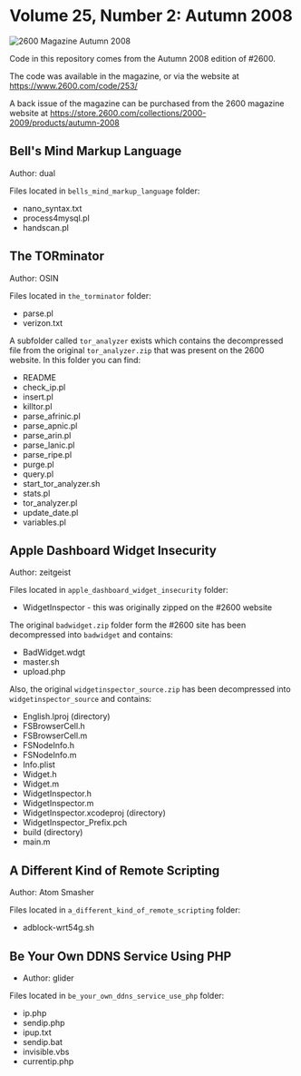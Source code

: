# Volume 25, Number 2: Autumn 2008

![2600 Magazine Autumn 2008](https://www.2600.com/sites/default/files/styles/large/public/fa081.gif)

Code in this repository comes from the Autumn 2008 edition of #2600.

The code was available in the magazine, or via the website at https://www.2600.com/code/253/

A back issue of the magazine can be purchased from the 2600 magazine website at https://store.2600.com/collections/2000-2009/products/autumn-2008

## Bell's Mind Markup Language

Author: dual

Files located in `bells_mind_markup_language` folder:

* nano_syntax.txt
* process4mysql.pl
* handscan.pl

## The TORminator

Author: OSIN


Files located in `the_torminator` folder:

* parse.pl
* verizon.txt

A subfolder called `tor_analyzer` exists which contains the decompressed file from the original `tor_analyzer.zip` that was present on the 
2600 website. In this folder you can find:

* README
* check_ip.pl
* insert.pl
* killtor.pl
* parse_afrinic.pl
* parse_apnic.pl
* parse_arin.pl
* parse_lanic.pl
* parse_ripe.pl
* purge.pl
* query.pl
* start_tor_analyzer.sh
* stats.pl
* tor_analyzer.pl
* update_date.pl
* variables.pl


## Apple Dashboard Widget Insecurity

Author: zeitgeist


Files located in `apple_dashboard_widget_insecurity` folder:

* WidgetInspector - this was originally zipped on the #2600 website

The original `badwidget.zip` folder form the #2600 site has been decompressed into `badwidget` and contains:

*  BadWidget.wdgt
*  master.sh
*  upload.php


Also, the original `widgetinspector_source.zip` has been decompressed into `widgetinspector_source` and contains:

* English.lproj (directory)
* FSBrowserCell.h
* FSBrowserCell.m
* FSNodeInfo.h
* FSNodeInfo.m
* Info.plist
* Widget.h
* Widget.m
* WidgetInspector.h
* WidgetInspector.m
* WidgetInspector.xcodeproj (directory)
* WidgetInspector_Prefix.pch
* build (directory)
* main.m


 
## A Different Kind of Remote Scripting

Author: Atom Smasher

Files located in `a_different_kind_of_remote_scripting` folder:

* adblock-wrt54g.sh

## Be Your Own DDNS Service Using PHP

* Author: glider

Files located in `be_your_own_ddns_service_use_php` folder:

* ip.php
* sendip.php
* ipup.txt
* sendip.bat
* invisible.vbs
* currentip.php
